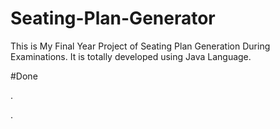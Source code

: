 # Seating-Plan-Generator

This is My Final Year Project of Seating Plan Generation During Examinations. It is totally developed using Java Language.


























#Done

















































































.




































































































































































































































































































































































































































































































.






































